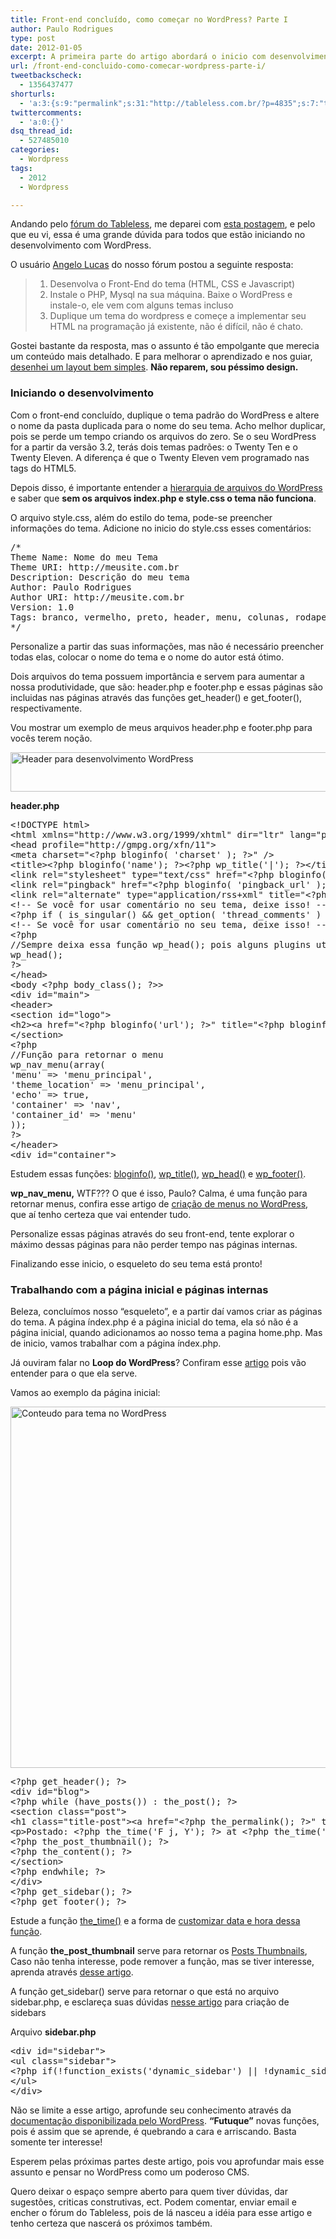 ```yaml
---
title: Front-end concluído, como começar no WordPress? Parte I
author: Paulo Rodrigues
type: post
date: 2012-01-05
excerpt: A primeira parte do artigo abordará o inicio com desenvolvimento com Wordpress, desde da conclusão do front-end, até de criação da página inicial e sua personalização através de sidebar, menu, loop dos posts, ect.
url: /front-end-concluido-como-comecar-wordpress-parte-i/
tweetbackscheck:
  - 1356437477
shorturls:
  - 'a:3:{s:9:"permalink";s:31:"http://tableless.com.br/?p=4835";s:7:"tinyurl";s:26:"http://tinyurl.com/bsv6v2r";s:4:"isgd";s:19:"http://is.gd/OBr5q1";}'
twittercomments:
  - 'a:0:{}'
dsq_thread_id:
  - 527485010
categories:
  - Wordpress
tags:
  - 2012
  - Wordpress

---
```

Andando pelo <a href="http://tableless.com.br/forum/" title="Fórum" target="_blank">fórum do Tableless</a>, me deparei com [esta postagem][1], e pelo que eu vi, essa é uma grande dúvida para todos que estão iniciando no desenvolvimento com WordPress. 

O usuário [Angelo Lucas][2] do nosso fórum postou a seguinte resposta:

>   1. Desenvolva o Front-End do tema (HTML, CSS e Javascript)
>   2. Instale o PHP, Mysql na sua máquina. Baixe o WordPress e instale-o, ele vem com alguns temas incluso
>   3. Duplique um tema do wordpress e começe a implementar seu HTML na programação já existente, não é difícil, não é chato.

Gostei bastante da resposta, mas o assunto é tão empolgante que merecia um conteúdo mais detalhado. E para melhorar o aprendizado e nos guiar, <a href="http://tableless.com.br/uploads/2011/12/layout-para-desenvolvimento-wordpress.jpg" target="_blank">desenhei um layout bem simples</a>. **Não reparem, sou péssimo design.**

### Iniciando o desenvolvimento

Com o front-end concluído, duplique o tema padrão do WordPress e altere o nome da pasta duplicada para o nome do seu tema. Acho melhor duplicar, pois se perde um tempo criando os arquivos do zero. Se o seu WordPress for a partir da versão 3.2, terás dois temas padrões: o Twenty Ten e o Twenty Eleven. A diferença é que o Twenty Eleven vem programado nas tags do HTML5.

Depois disso, é importante entender a <a href="http://tableless.com.br/hierarquia-de-arquivos-do-wordpress/" target="_blank">hierarquia de arquivos do WordPress</a> e saber que **sem os arquivos index.php e style.css o tema não funciona**.

O arquivo style.css, além do estilo do tema, pode-se preencher informações do tema. Adicione no inicio do style.css esses comentários:

<pre class="lang-css">/*
Theme Name: Nome do meu Tema
Theme URI: http://meusite.com.br
Description: Descrição do meu tema
Author: Paulo Rodrigues
Author URI: http://meusite.com.br
Version: 1.0
Tags: branco, vermelho, preto, header, menu, colunas, rodape
*/
</pre>

Personalize a partir das suas informações, mas não é necessário preencher todas elas, colocar o nome do tema e o nome do autor está ótimo.

Dois arquivos do tema possuem importância e servem para aumentar a nossa produtividade, que são: header.php e footer.php e essas páginas são incluidas nas páginas através das funções get\_header() e get\_footer(), respectivamente. 

Vou mostrar um exemplo de meus arquivos header.php e footer.php para vocês terem noção.

[<img src="http://tableless.com.br/uploads/2011/12/header-para-desenvolvimento-wordpress.jpg" alt="Header para desenvolvimento WordPress" width="600" height="63" class="alignnone size-medium wp-image-4843" />][3]

**header.php**

<pre class="lang-html">&lt;!DOCTYPE html&gt;
&lt;html xmlns="http://www.w3.org/1999/xhtml" dir="ltr" lang="pt-BR"&gt;
&lt;head profile="http://gmpg.org/xfn/11"&gt;
&lt;meta charset="&lt;?php bloginfo( 'charset' ); ?&gt;" /&gt;
&lt;title&gt;&lt;?php bloginfo('name'); ?&gt;&lt;?php wp_title('|'); ?&gt;&lt;/title&gt;
&lt;link rel="stylesheet" type="text/css" href="&lt;?php bloginfo( 'stylesheet_url' ); ?&gt;" /&gt; 
&lt;link rel="pingback" href="&lt;?php bloginfo( 'pingback_url' ); ?&gt;" /&gt; 
&lt;link rel="alternate" type="application/rss+xml" title="&lt;?php bloginfo('title');?&gt; RSS Feed" href="&lt;?php bloginfo('rss2_url'); ?&gt;" /&gt;
&lt;!-- Se voc&ecirc; for usar coment&aacute;rio no seu tema, deixe isso! --&gt;
&lt;?php if ( is_singular() && get_option( 'thread_comments' ) ) wp_enqueue_script( 'comment-reply' );?&gt;
&lt;!-- Se voc&ecirc; for usar coment&aacute;rio no seu tema, deixe isso! --&gt;
&lt;?php
//Sempre deixa essa fun&ccedil;&atilde;o wp_head(); pois alguns plugins utilizam dela para retornar informa&ccedil;&atilde;o 
wp_head(); 
?&gt; 
&lt;/head&gt;
&lt;body &lt;?php body_class(); ?&gt;&gt;
&lt;div id="main"&gt;
&lt;header&gt;
&lt;section id="logo"&gt;
&lt;h2&gt;&lt;a href="&lt;?php bloginfo('url'); ?&gt;" title="&lt;?php bloginfo('title'); ?&gt;"&gt;&lt;span&gt;&lt;/span&gt;&lt;?php bloginfo('title'); ?&gt; - &lt;?php bloginfo('description'); ?&gt;&lt;/a&gt;&lt;/h2&gt;
&lt;/section&gt;
&lt;?php 
//Fun&ccedil;&atilde;o para retornar o menu
wp_nav_menu(array(
'menu' =&gt; 'menu_principal',
'theme_location' =&gt; 'menu_principal',
'echo' =&gt; true,
'container' =&gt; 'nav',
'container_id' =&gt; 'menu' 
));
?&gt;
&lt;/header&gt; 
&lt;div id="container"&gt;
</pre>

Estudem essas funções: [bloginfo()][4], [wp_title()][5], [wp_head()][6] e [wp_footer()][7].

**wp\_nav\_menu,** WTF??? O que é isso, Paulo? Calma, é uma função para retornar menus, confira esse artigo de [criação de menus no WordPress][8], que aí tenho certeza que vai entender tudo.

Personalize essas páginas através do seu front-end, tente explorar o máximo dessas páginas para não perder tempo nas páginas internas.

Finalizando esse inicio, o esqueleto do seu tema está pronto!

### Trabalhando com a página inicial e páginas internas

Beleza, concluímos nosso “esqueleto”, e a partir daí vamos criar as páginas do tema. A página índex.php é a página inicial do tema, ela só não é a página inicial, quando adicionamos ao nosso tema a pagina home.php. Mas de inicio, vamos trabalhar com a página índex.php.

Já ouviram falar no **Loop do WordPress**? Confiram esse [artigo][9] pois vão entender para o que ela serve.

Vamos ao exemplo da página inicial:

<img src="http://tableless.com.br/uploads/2011/12/conteudo.jpg" alt="Conteudo para tema no WordPress" width="600" height="578" class="alignnone size-full wp-image-5034" srcset="uploads/2011/12/conteudo.jpg 1000w, uploads/2011/12/conteudo-300x289.jpg 300w" sizes="(max-width: 600px) 100vw, 600px" />

<pre class="lang-php">&lt;?php get_header(); ?&gt;
&lt;div id="blog"&gt;
&lt;?php while (have_posts()) : the_post(); ?&gt; 
&lt;section class="post"&gt; 
&lt;h1 class="title-post"&gt;&lt;a href="&lt;?php the_permalink(); ?&gt;" title="&lt;?php the_title(); ?&gt;"&gt;&lt;?php the_title(); ?&gt;&lt;/a&gt;&lt;/h1&gt;
&lt;p&gt;Postado: &lt;?php the_time('F j, Y'); ?&gt; at &lt;?php the_time('g:i a'); ?&gt;&lt;/p&gt;
&lt;?php the_post_thumbnail(); ?&gt;
&lt;?php the_content(); ?&gt; 
&lt;/section&gt;
&lt;?php endwhile; ?&gt;
&lt;/div&gt;
&lt;?php get_sidebar(); ?&gt;
&lt;?php get_footer(); ?&gt;</pre>

Estude a função [the_time()][10] e a forma de [customizar data e hora dessa função][11].

A função **the\_post\_thumbnail** serve para retornar os [Posts Thumbnails][12], Caso não tenha interesse, pode remover a função, mas se tiver interesse, aprenda através [desse artigo][13].

A função get_sidebar() serve para retornar o que está no arquivo sidebar.php, e esclareça suas dúvidas [nesse artigo][14] para criação de sidebars

Arquivo **sidebar.php**

<pre class="lang-html">&lt;div id="sidebar"&gt;
&lt;ul class="sidebar"&gt;
&lt;?php if(!function_exists('dynamic_sidebar') || !dynamic_sidebar("Blog Sidebar")); ?&gt;
&lt;/ul&gt;
&lt;/div&gt;</pre>

Não se limite a esse artigo, aprofunde seu conhecimento através da [documentação disponibilizada pelo WordPress][15]. **“Futuque”** novas funções, pois é assim que se aprende, é quebrando a cara e arriscando. Basta somente ter interesse!

Esperem pelas próximas partes deste artigo, pois vou aprofundar mais esse assunto e pensar no WordPress como um poderoso CMS.

Quero deixar o espaço sempre aberto para quem tiver dúvidas, dar sugestões, criticas construtivas, ect. Podem comentar, enviar email e encher o fórum do Tableless, pois de lá nasceu a idéia para esse artigo e tenho certeza que nascerá os próximos também.

 [1]: http://tableless.com.br/forum/discussion/55/customizacao-tema-wordpress
 [2]: http://tableless.com.br/forum/profile/375/angelolucas
 [3]: http://tableless.com.br/uploads/2011/12/header-para-desenvolvimento-wordpress.jpg
 [4]: http://codex.wordpress.org/pt-br:Template_Tags/bloginfo
 [5]: http://codex.wordpress.org/Function_Reference/wp_title
 [6]: http://codex.wordpress.org/Function_Reference/wp_head
 [7]: http://codex.wordpress.org/Function_Reference/wp_footer
 [8]: http://tableless.com.br/criando-menus-no-wordpress/
 [9]: http://tableless.com.br/o-loop-do-wordpress/
 [10]: http://codex.wordpress.org/Function_Reference/the_time
 [11]: http://codex.wordpress.org/pt-br:Formatando_Data_e_Hora
 [12]: http://codex.wordpress.org/Post_Thumbnails
 [13]: http://tableless.com.br/adicionando-post-thumbnail/
 [14]: http://tableless.com.br/criando-sidebar-dinamica-no-wordpress/
 [15]: http://codex.wordpress.org/Template_Tags